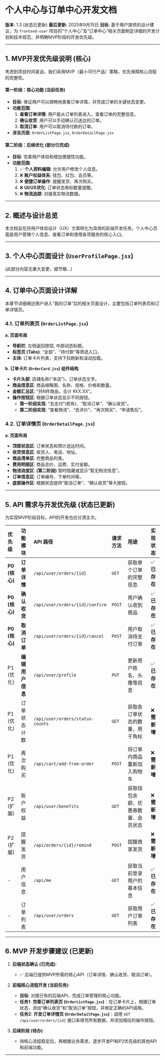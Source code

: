 # 个人中心与订单中心开发文档

**版本**: 1.3 (状态已更新)
**最后更新**: 2025年9月15日
**目标**: 基于用户提供的设计建议，为 `frontend-user` 项目的“个人中心”及“订单中心”相关页面制定详细的开发计划和技术规范，并明确MVP阶段的开发优先级。

---

## 1. MVP开发优先级说明 (核心)

考虑到项目时间紧迫，我们采用MVP（最小可行产品）策略，优先保障核心流程的完整性。

#### **第一阶段：核心功能 (当前任务)**

- **目标**: 保证用户可以顺畅地查看订单详情，并完成订单的关键状态变更。
- **功能范围**:
    1.  **查看订单详情**: 用户能从订单列表进入，查看订单的完整信息。
    2.  **确认收货**: 用户可以手动确认已送达的订单。
    3.  **取消订单**: 用户可以取消待付款的订单。
- **涉及页面**: `OrderListPage.jsx`, `OrderDetailPage.jsx`

#### **第二阶段：后续优化 (部分已完成)**

- **目标**: 完善用户体验和增加便捷性功能。
- **功能范围**:
    1.  ✅ **个人资料编辑**: 允许用户修改个人信息。
    2.  ❌ **账户权益体系**: 钱包、红包、会员等。
    3.  ❌ **便捷订单操作**: 提醒发货、再次购买。
    4.  ❌ **UI/UX优化**: 订单状态角标数量提醒。
    5.  ❌ **物流追踪**: 对接真实物流数据。

---

## 2. 概述与设计总览

本文档旨在将用户体验设计（UX）方案转化为具体的前端开发任务。个人中心页面是用户管理个人信息、查看订单和使用各项服务的核心入口。

---

## 3. 个人中心页面设计 (`UserProfilePage.jsx`)

(此部分内容无重大变更，细节略...)

---

## 4. 订单中心页面设计详解

本章节详细阐述用户进入“我的订单”后的相关页面设计，主要包括订单列表页和订单详情页。

### 4.1. 订单列表页 (`OrderListPage.jsx`)

**a. 页面布局**
- **导航栏**: 左侧返回按钮, 中部动态标题。
- **标签页 (Tabs)**: “全部”、“待付款”等筛选入口。
- **主体**: 订单卡片列表，支持下拉刷新和滚动加载。

**b. 订单卡片 (`OrderCard.jsx`) 组件结构**
- **卡片头部**: 店铺名称(“本店”)，订单状态文字。
- **商品信息区**: 商品缩略图、名称、规格、价格和数量。
- **金额汇总区**: “共N件商品，合计 ¥XX.XX”。
- **操作按钮区**: 根据订单状态显示不同按钮。
    - **第一阶段实现**: “去支付”(若有)、“取消订单”、“确认收货”。
    - **第二阶段实现**: “查看物流”、“去评价”、“再次购买”、“申请售后”。

### 4.2. 订单详情页 (`OrderDetailPage.jsx`)

**a. 页面布局**
- **顶部状态区**: 订单状态和预计送达时间。
- **收货信息区**: 收货人、电话、地址。
- **商品清单区**: 完整商品列表。
- **费用明细区**: 商品总价、运费、实付金额。
- **物流进度区**: **(第二阶段)** 暂时隐藏或显示“暂无物流信息”。
- **订单信息区**: 订单编号、下单时间等。
- **底部操作区**: 根据状态提供“取消订单”、“确认收货”等大按钮。

---

## 5. API 需求与开发优先级 (状态已更新)

为实现MVP阶段目标，API的开发也应分清主次。

| 优先级 | 功能模块 | API 路径 | 请求方法 | 用途 | 实现状态 |
| :--- | :--- | :--- | :--- | :--- | :--- |
| **P0 (核心)** | **订单详情** | `/api/user/orders/{id}` | `GET` | 获取单个订单的完整信息 | ✅ **已存在** |
| **P0 (核心)** | **确认收货** | `/api/user/orders/{id}/confirm` | `POST` | 用户确认收到商品 | ✅ **已存在** |
| **P0 (核心)** | **取消订单** | `/api/user/orders/{id}/cancel` | `POST` | 用户取消待支付订单 | ✅ **已存在** |
| P1 (优化) | **编辑用户信息** | `/api/user/profile` | `PUT` | 更新用户姓名、头像等信息 | ✅ **已存在** |
| P1 (优化) | 订单状态计数 | `/api/user/orders/status-counts` | `GET` | 获取各订单状态的数量，用于角标 | ❌ **需新增** |
| P1 (优化) | 再次购买 | `/api/cart/add-from-order` | `POST` | 将订单内商品重新加入购物车 | ❌ **需新增** |
| P2 (扩展) | 账户权益 | `/api/user/benefits` | `GET` | 获取钱包余额、优惠券数量、会员状态 | ❌ **需新增** |
| P2 (扩展) | 提醒发货 | `/api/orders/{id}/remind` | `POST` | 提醒商家发货 | ❌ **需新增** |
| - | 用户信息 | `/api/me` | `GET` | 获取当前登录用户的基本信息 | ✅ **已存在** |
| - | 订单列表 | `/api/user/orders` | `GET` | 获取用户订单列表 | ✅ **已存在** |

---

## 6. MVP 开发步骤建议 (已更新)

1.  **后端状态确认 (已完成)**:
    - ✅ 后端已提供MVP所需的核心API（订单详情、确认收货、取消订单）。

2.  **前端核心流程开发 (当前任务)**:
    - **目标**: 对接已有的后端API，完成订单管理的核心功能。
    - **任务1**: **完善订单列表页 (`OrderListPage.jsx`)**：在订单卡片上，根据订单状态，添加“确认收货”和“取消订单”按钮，并绑定正确的API调用。
    - **任务2**: **开发订单详情页 (`OrderDetailPage.jsx`)**：调用 `GET /api/user/orders/{id}` 接口来填充所有数据，并添加相应的操作按钮。

3.  **后续阶段 (待办)**:
    - 待核心流程稳定后，再根据业务需求，逐步开发P1和P2优先级的其他API和前端功能。

---